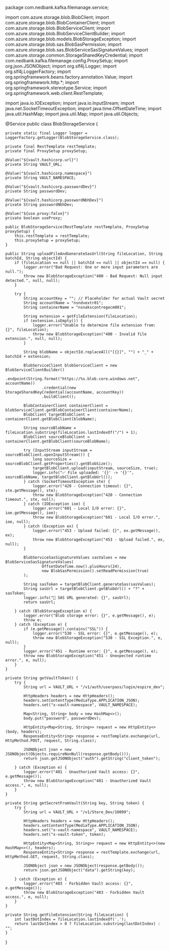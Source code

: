 package com.nedbank.kafka.filemanage.service;

import com.azure.storage.blob.BlobClient;
import com.azure.storage.blob.BlobContainerClient;
import com.azure.storage.blob.BlobServiceClient;
import com.azure.storage.blob.BlobServiceClientBuilder;
import com.azure.storage.blob.models.BlobStorageException;
import com.azure.storage.blob.sas.BlobSasPermission;
import com.azure.storage.blob.sas.BlobServiceSasSignatureValues;
import com.azure.storage.common.StorageSharedKeyCredential;
import com.nedbank.kafka.filemanage.config.ProxySetup;
import org.json.JSONObject;
import org.slf4j.Logger;
import org.slf4j.LoggerFactory;
import org.springframework.beans.factory.annotation.Value;
import org.springframework.http.*;
import org.springframework.stereotype.Service;
import org.springframework.web.client.RestTemplate;

import java.io.IOException;
import java.io.InputStream;
import java.net.SocketTimeoutException;
import java.time.OffsetDateTime;
import java.util.HashMap;
import java.util.Map;
import java.util.Objects;

@Service
public class BlobStorageService {

    private static final Logger logger = LoggerFactory.getLogger(BlobStorageService.class);

    private final RestTemplate restTemplate;
    private final ProxySetup proxySetup;

    @Value("${vault.hashicorp.url}")
    private String VAULT_URL;

    @Value("${vault.hashicorp.namespace}")
    private String VAULT_NAMESPACE;

    @Value("${vault.hashicorp.passwordDev}")
    private String passwordDev;

    @Value("${vault.hashicorp.passwordNbhDev}")
    private String passwordNbhDev;

    @Value("${use.proxy:false}")
    private boolean useProxy;

    public BlobStorageService(RestTemplate restTemplate, ProxySetup proxySetup) {
        this.restTemplate = restTemplate;
        this.proxySetup = proxySetup;
    }

    public String uploadFileAndGenerateSasUrl(String fileLocation, String batchId, String objectId) {
        if (fileLocation == null || batchId == null || objectId == null) {
            logger.error("Bad Request: One or more input parameters are null.");
            throw new BlobStorageException("400 - Bad Request: Null input detected.", null, null);
        }

        try {
            String accountKey = ""; // Placeholder for actual Vault secret
            String accountName = "nsndvextr01";
            String containerName = "nsnakscontregecm001";

            String extension = getFileExtension(fileLocation);
            if (extension.isEmpty()) {
                logger.error("Unable to determine file extension from: {}", fileLocation);
                throw new BlobStorageException("400 - Invalid file extension.", null, null);
            }

            String blobName = objectId.replaceAll("[{}]", "") + "_" + batchId + extension;

            BlobServiceClient blobServiceClient = new BlobServiceClientBuilder()
                    .endpoint(String.format("https://%s.blob.core.windows.net", accountName))
                    .credential(new StorageSharedKeyCredential(accountName, accountKey))
                    .buildClient();

            BlobContainerClient containerClient = blobServiceClient.getBlobContainerClient(containerName);
            BlobClient targetBlobClient = containerClient.getBlobClient(blobName);

            String sourceBlobName = fileLocation.substring(fileLocation.lastIndexOf("/") + 1);
            BlobClient sourceBlobClient = containerClient.getBlobClient(sourceBlobName);

            try (InputStream inputStream = sourceBlobClient.openInputStream()) {
                long sourceSize = sourceBlobClient.getProperties().getBlobSize();
                targetBlobClient.upload(inputStream, sourceSize, true);
                logger.info("✅ File uploaded: '{}' -> '{}'", sourceBlobName, targetBlobClient.getBlobUrl());
            } catch (SocketTimeoutException ste) {
                logger.error("420 - Connection timeout: {}", ste.getMessage(), ste);
                throw new BlobStorageException("420 - Connection timeout.", ste, null);
            } catch (IOException ioe) {
                logger.error("601 - Local I/O error: {}", ioe.getMessage(), ioe);
                throw new BlobStorageException("601 - Local I/O error.", ioe, null);
            } catch (Exception ex) {
                logger.error("453 - Upload failed: {}", ex.getMessage(), ex);
                throw new BlobStorageException("453 - Upload failed.", ex, null);
            }

            BlobServiceSasSignatureValues sasValues = new BlobServiceSasSignatureValues(
                    OffsetDateTime.now().plusHours(24),
                    new BlobSasPermission().setReadPermission(true)
            );

            String sasToken = targetBlobClient.generateSas(sasValues);
            String sasUrl = targetBlobClient.getBlobUrl() + "?" + sasToken;
            logger.info("🔐 SAS URL generated: {}", sasUrl);
            return sasUrl;

        } catch (BlobStorageException e) {
            logger.error("Blob storage error: {}", e.getMessage(), e);
            throw e;
        } catch (Exception e) {
            if (e.getMessage().contains("SSL")) {
                logger.error("530 - SSL error: {}", e.getMessage(), e);
                throw new BlobStorageException("530 - SSL Exception.", e, null);
            }
            logger.error("451 - Runtime error: {}", e.getMessage(), e);
            throw new BlobStorageException("451 - Unexpected runtime error.", e, null);
        }
    }

    private String getVaultToken() {
        try {
            String url = VAULT_URL + "/v1/auth/userpass/login/espire_dev";

            HttpHeaders headers = new HttpHeaders();
            headers.setContentType(MediaType.APPLICATION_JSON);
            headers.set("x-vault-namespace", VAULT_NAMESPACE);

            Map<String, String> body = new HashMap<>();
            body.put("password", passwordDev);

            HttpEntity<Map<String, String>> request = new HttpEntity<>(body, headers);
            ResponseEntity<String> response = restTemplate.exchange(url, HttpMethod.POST, request, String.class);

            JSONObject json = new JSONObject(Objects.requireNonNull(response.getBody()));
            return json.getJSONObject("auth").getString("client_token");

        } catch (Exception e) {
            logger.error("401 - Unauthorized Vault access: {}", e.getMessage());
            throw new BlobStorageException("401 - Unauthorized Vault access.", e, null);
        }
    }

    private String getSecretFromVault(String key, String token) {
        try {
            String url = VAULT_URL + "/v1/Store_Dev/10099";

            HttpHeaders headers = new HttpHeaders();
            headers.setContentType(MediaType.APPLICATION_JSON);
            headers.set("x-vault-namespace", VAULT_NAMESPACE);
            headers.set("x-vault-token", token);

            HttpEntity<Map<String, String>> request = new HttpEntity<>(new HashMap<>(), headers);
            ResponseEntity<String> response = restTemplate.exchange(url, HttpMethod.GET, request, String.class);

            JSONObject json = new JSONObject(response.getBody());
            return json.getJSONObject("data").getString(key);

        } catch (Exception e) {
            logger.error("403 - Forbidden Vault access: {}", e.getMessage());
            throw new BlobStorageException("403 - Forbidden Vault access.", e, null);
        }
    }

    private String getFileExtension(String fileLocation) {
        int lastDotIndex = fileLocation.lastIndexOf('.');
        return lastDotIndex > 0 ? fileLocation.substring(lastDotIndex) : "";
    }
}
